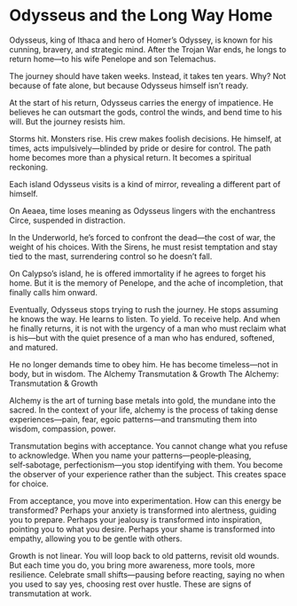 # Odysseus and the Long Way Home


Odysseus, king of Ithaca and hero of Homer’s Odyssey, is known for his cunning, bravery, and strategic mind. After the Trojan War ends, he longs to return home—to his wife Penelope and son Telemachus.

The journey should have taken weeks. Instead, it takes ten years. Why? Not because of fate alone, but because Odysseus himself isn’t ready.

At the start of his return, Odysseus carries the energy of impatience. He believes he can outsmart the gods, control the winds, and bend time to his will. But the journey resists him.

Storms hit. Monsters rise. His crew makes foolish decisions. He himself, at times, acts impulsively—blinded by pride or desire for control. The path home becomes more than a physical return. It becomes a spiritual reckoning.

Each island Odysseus visits is a kind of mirror, revealing a different part of himself.

On Aeaea, time loses meaning as Odysseus lingers with the enchantress Circe, suspended in distraction.

In the Underworld, he’s forced to confront the dead—the cost of war, the weight of his choices.
With the Sirens, he must resist temptation and stay tied to the mast, surrendering control so he doesn’t fall.

On Calypso’s island, he is offered immortality if he agrees to forget his home. But it is the memory of Penelope, and the ache of incompletion, that finally calls him onward.

Eventually, Odysseus stops trying to rush the journey. He stops assuming he knows the way. He learns to listen. To yield. To receive help. And when he finally returns, it is not with the urgency of a man who must reclaim what is his—but with the quiet presence of a man who has endured, softened, and matured.

He no longer demands time to obey him. He has become timeless—not in body, but in wisdom.
The Alchemy
Transmutation & Growth
The Alchemy: Transmutation & Growth

Alchemy is the art of turning base metals into gold, the mundane into the sacred. In the context of your life, alchemy is the process of taking dense experiences—pain, fear, egoic patterns—and transmuting them into wisdom, compassion, power.

Transmutation begins with acceptance. You cannot change what you refuse to acknowledge. When you name your patterns—people‑pleasing, self‑sabotage, perfectionism—you stop identifying with them. You become the observer of your experience rather than the subject. This creates space for choice.

From acceptance, you move into experimentation. How can this energy be transformed? Perhaps your anxiety is transformed into alertness, guiding you to prepare. Perhaps your jealousy is transformed into inspiration, pointing you to what you desire. Perhaps your shame is transformed into empathy, allowing you to be gentle with others.

Growth is not linear. You will loop back to old patterns, revisit old wounds. But each time you do, you bring more awareness, more tools, more resilience. Celebrate small shifts—pausing before reacting, saying no when you used to say yes, choosing rest over hustle. These are signs of transmutation at work.
